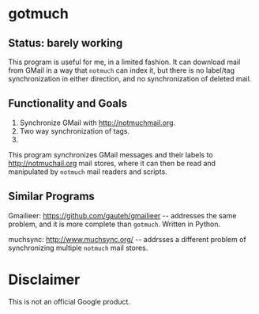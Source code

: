 # gotmuch

## Status: barely working

This program is useful for me, in a limited fashion.  It can download mail from
GMail in a way that `notmuch` can index it, but there is no label/tag
synchronization in either direction, and no synchronization of deleted mail.

## Functionality and Goals

1.  Synchronize GMail with http://notmuchmail.org.
2.  Two way synchronization of tags.
3.  

This program synchronizes GMail messages and their labels to http://notmuchail.org
mail stores, where it can then be read and manipulated by `notmuch` mail readers
and scripts.

## Similar Programs

Gmailieer: https://github.com/gauteh/gmailieer -- addresses the same problem,
and it is more complete than `gotmuch`.  Written in Python.

muchsync: http://www.muchsync.org/ -- addrsses a different problem of
synchronizing multiple `notmuch` mail stores.

# Disclaimer

This is not an official Google product.

